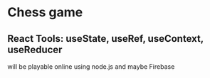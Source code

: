 # Chess game
## React Tools: useState, useRef, useContext, useReducer

will be playable online using node.js and maybe Firebase
